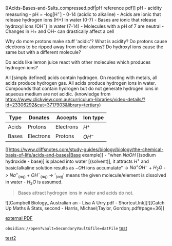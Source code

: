 [[Acids-Bases-and-Salts_compressed.pdf|pH reference pdf]]
pH - acidity measuring
	- pH = -log\[H${^+}$]
	- 0-14 (acidic to alkaline)
	- Acids are ionic that release hydrogen ions (H${+}$) in water (0-7)
	- Bases are ionic that release hydroxyl ions (OH${^-}$) in water (7-14)
	- Molecules with a pH of 7 are neutral
	- Changes in H+ and OH- can drastically affect a cell


Why do more protons make stuff 'acidic'? What is acidity? Do protons cause electrons to be ripped away from other atoms?
Do hydroxyl ions cause the same but with a different molecule?

Do acids like lemon juice react with other molecules which produces hydrogen ions?

All \[simply defined] acids contain hydrogen. On reacting with metals, all acids produce hydrogen gas. All acids produce hydrogen ions in water. Compounds that contain hydrogen but do not generate hydrogen ions in aqueous medium are not acidic. (knowledge from https://www.clickview.com.au/curriculum-libraries/video-details/?id=23306292&cat=3717903&library=tertiary)

| Type  | Donates   | Accepts   | Ion type |
| ----- | --------- | --------- | -------- |
| Acids | Protons   | Electrons | $H{^+}$  |
| Bases | Electrons | Protons   | $OH{^-}$ |

[[https://www.cliffsnotes.com/study-guides/biology/biology/the-chemical-basis-of-life/acids-and-bases|Base example]] - "when $NaOH$ \[(sodium hydroxide - base)] is placed into water \[(solvent)], it attracts $H{^+}$ and basic/alkaline solution results as $-OH$ ions accumulate" 
	-> $Na{^{+}OH{^{-}}}$ + $H{_2}O$ -> $Na{^+}_{(aq)}$ + $OH{^-}_{(aq)}$ 
		-> '$_{(aq)}$' means the given molecule/element is dissolved in water - $H_{2}O$ is assumed.
> Bases attract hydrogen ions in water and acids do not.

![[Campbell Biology_ Australian an - Lisa A Urry.pdf - Shortcut.lnk]]\!\[\[Catch Up Maths & Stats, second - Harris, Michael;Taylor, Gordon;.pdf#page=36]]

[external PDF](C:\Users\ethan\Documents\University\Deakin\Textbooks\Catch%20Up%20Maths%20&%20Stats,%20second%20-%20Harris,%20Michael;Taylor,%20Gordon;.pdf)

`obsidian://open?vault=SecondaryVault&file=datFile`
[test](obsidian://open?vault=Textbooks&file=Chemistry%20Core%20Concepts%20-%20Allan%20Blackman%2C%20Daniel%20Southam%2C.pdf#page=36)


[test2](obsidian://open?vault=Textbooks&file=Chemistry%20Core%20Concepts%20-%20Allan%20Blackman%2C%20Daniel%20Southam%2C.pdf)
